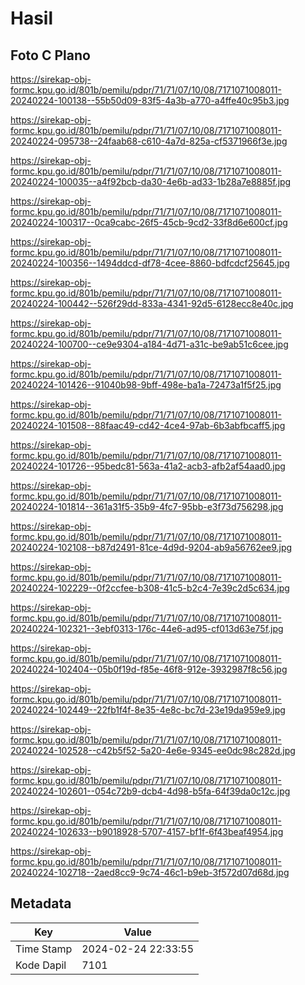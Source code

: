 # Hasil

## Foto C Plano

https://sirekap-obj-formc.kpu.go.id/801b/pemilu/pdpr/71/71/07/10/08/7171071008011-20240224-100138--55b50d09-83f5-4a3b-a770-a4ffe40c95b3.jpg

https://sirekap-obj-formc.kpu.go.id/801b/pemilu/pdpr/71/71/07/10/08/7171071008011-20240224-095738--24faab68-c610-4a7d-825a-cf5371966f3e.jpg

https://sirekap-obj-formc.kpu.go.id/801b/pemilu/pdpr/71/71/07/10/08/7171071008011-20240224-100035--a4f92bcb-da30-4e6b-ad33-1b28a7e8885f.jpg

https://sirekap-obj-formc.kpu.go.id/801b/pemilu/pdpr/71/71/07/10/08/7171071008011-20240224-100317--0ca9cabc-26f5-45cb-9cd2-33f8d6e600cf.jpg

https://sirekap-obj-formc.kpu.go.id/801b/pemilu/pdpr/71/71/07/10/08/7171071008011-20240224-100356--1494ddcd-df78-4cee-8860-bdfcdcf25645.jpg

https://sirekap-obj-formc.kpu.go.id/801b/pemilu/pdpr/71/71/07/10/08/7171071008011-20240224-100442--526f29dd-833a-4341-92d5-6128ecc8e40c.jpg

https://sirekap-obj-formc.kpu.go.id/801b/pemilu/pdpr/71/71/07/10/08/7171071008011-20240224-100700--ce9e9304-a184-4d71-a31c-be9ab51c6cee.jpg

https://sirekap-obj-formc.kpu.go.id/801b/pemilu/pdpr/71/71/07/10/08/7171071008011-20240224-101426--91040b98-9bff-498e-ba1a-72473a1f5f25.jpg

https://sirekap-obj-formc.kpu.go.id/801b/pemilu/pdpr/71/71/07/10/08/7171071008011-20240224-101508--88faac49-cd42-4ce4-97ab-6b3abfbcaff5.jpg

https://sirekap-obj-formc.kpu.go.id/801b/pemilu/pdpr/71/71/07/10/08/7171071008011-20240224-101726--95bedc81-563a-41a2-acb3-afb2af54aad0.jpg

https://sirekap-obj-formc.kpu.go.id/801b/pemilu/pdpr/71/71/07/10/08/7171071008011-20240224-101814--361a31f5-35b9-4fc7-95bb-e3f73d756298.jpg

https://sirekap-obj-formc.kpu.go.id/801b/pemilu/pdpr/71/71/07/10/08/7171071008011-20240224-102108--b87d2491-81ce-4d9d-9204-ab9a56762ee9.jpg

https://sirekap-obj-formc.kpu.go.id/801b/pemilu/pdpr/71/71/07/10/08/7171071008011-20240224-102229--0f2ccfee-b308-41c5-b2c4-7e39c2d5c634.jpg

https://sirekap-obj-formc.kpu.go.id/801b/pemilu/pdpr/71/71/07/10/08/7171071008011-20240224-102321--3ebf0313-176c-44e6-ad95-cf013d63e75f.jpg

https://sirekap-obj-formc.kpu.go.id/801b/pemilu/pdpr/71/71/07/10/08/7171071008011-20240224-102404--05b0f19d-f85e-46f8-912e-3932987f8c56.jpg

https://sirekap-obj-formc.kpu.go.id/801b/pemilu/pdpr/71/71/07/10/08/7171071008011-20240224-102449--22fb1f4f-8e35-4e8c-bc7d-23e19da959e9.jpg

https://sirekap-obj-formc.kpu.go.id/801b/pemilu/pdpr/71/71/07/10/08/7171071008011-20240224-102528--c42b5f52-5a20-4e6e-9345-ee0dc98c282d.jpg

https://sirekap-obj-formc.kpu.go.id/801b/pemilu/pdpr/71/71/07/10/08/7171071008011-20240224-102601--054c72b9-dcb4-4d98-b5fa-64f39da0c12c.jpg

https://sirekap-obj-formc.kpu.go.id/801b/pemilu/pdpr/71/71/07/10/08/7171071008011-20240224-102633--b9018928-5707-4157-bf1f-6f43beaf4954.jpg

https://sirekap-obj-formc.kpu.go.id/801b/pemilu/pdpr/71/71/07/10/08/7171071008011-20240224-102718--2aed8cc9-9c74-46c1-b9eb-3f572d07d68d.jpg


## Metadata

| Key        | Value               |
| ---------- | ------------------- |
| Time Stamp | 2024-02-24 22:33:55 |
| Kode Dapil | 7101                |



